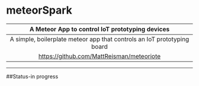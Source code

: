 # meteorSpark

| A Meteor App to control IoT prototyping devices |
|:---------------:|
|  A simple, boilerplate meteor app that controls an IoT prototyping board |
| 	https://github.com/MattReisman/meteoriote |

---

##Status-in progress
